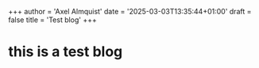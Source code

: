 +++
author = 'Axel Almquist'
date = '2025-03-03T13:35:44+01:00'
draft = false
title = 'Test blog'
+++

# this is a test blog
